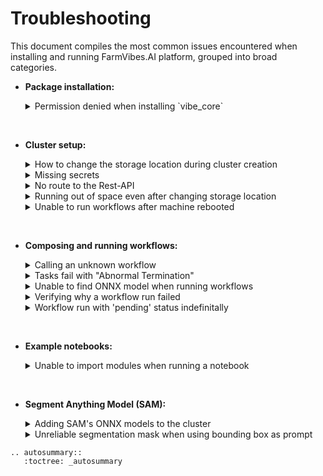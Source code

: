 # Troubleshooting

This document compiles the most common issues encountered when installing and running FarmVibes.AI platform, grouped into broad categories.

- **Package installation:**

    <details>
    <summary> Permission denied when installing `vibe_core`</summary>

    Old versions of `pip` might fail to install the `vibe_core` library because
    it erroneously tries to write the library to the system's `site-packages`
    directory.

    An excerpt of the error follows:

    ```
    × python setup.py develop did not run successfully.
    │ exit code: 1
    ╰─> [32 lines of output]
        running develop
        /usr/lib/python3/dist-packages/setuptools/command/easy_install.py:158:
            EasyInstallDeprecationWarning: easy_install command is deprecated. Use
            build and pip and other standards-based tools.
          warnings.warn(
        WARNING: The user site-packages directory is disabled.
        /usr/lib/python3/dist-packages/setuptools/command/install.py:34:
            SetuptoolsDeprecationWarning: setup.py install is deprecated. Use build
            and pip and other standards-based tools.
          warnings.warn(
        error: can't create or remove files in install directory
    ```

    If that happens, you might have to upgrade `pip` itself. Please run `pip
    install --upgrade pip` if you have write access to the directory where `pip`
    is installed, or `sudo pip install --upgrade pip` if you need root
    privileges.

    </details>

<br>

- **Cluster setup:**

    <details>
    <summary> How to change the storage location during cluster creation</summary>

    You may change the storage location by defining the environment variable
    `FARMVIBES_AI_STORAGE_PATH` prior to installation with the *farmvibes-ai*
    command. Additionally, you may use the flag `--storage-path` when running
    the `farmvibes-ai local setup` command. For more information, please refer
    to the help message of the *farmvibes-ai* command.

    </details>

    <details>
    <summary> Missing secrets</summary>

    Running a workflow while missing a required secret will yield the following error message:

    ```bash
    Could not retrieve secret {secret_name} from Dapr.
    ```

    Add the missing secrets to the Kubernetes cluster. [Learn more about secrets here](SECRETS.md).

    </details>

    <details>
    <summary> No route to the Rest-API </summary>

    Building a cluster with the *farmvibes-ai* command will set up a Rest-API
    service with an address visible only within the cluster. In case the client
    cannot reach the Rest-API, make sure to restart the cluster with:

    ```bash
    farmvibes-ai local restart
    ```

    </details>

    <details>
    <summary> Running out of space even after changing storage location</summary>

    If, even after setting the `FARMVIBES_AI_STORAGE_PATH` env var to point to
    another location you are still running out of space with FarmVibes.AI, you
    might have to change the storage location of the docker daemon.

    That happens because even though asset storage goes into
    `FARMVIBES_AI_STORAGE_PATH`, we still use temporary space in our worker
    pods. If your operating system's disk is limited in space (especially when
    running multiple workers), you might run out of space. If that's the case,
    you can change the [docker daemon data directory
    location](https://docs.docker.com/config/daemon/#daemon-data-directory) to
    another disk with more space.

    For example, to instruct the docker daemon to save data in
    `/mnt/docker-data`, you would have to define the contents of `/etc/docker/daemon.json`
    as

    ```json
    {
      "data-root": "/mnt/docker-data"
    }
    ```

    As an alternative you might also want to delete data from previous workflow runs
    to free some space. For more information on how to do that and other data
    management operations, please refer to the [Data Management user guide](CACHE.md).

    </details>

    <details>
    <summary> Unable to run workflows after machine rebooted </summary>

    After a reboot, make sure to start the cluster with:

    ```bash
    farmvibes-ai local start
    ```

    </details>

<br>

- **Composing and running workflows:**

    <details>
    <summary> Calling an unknown workflow</summary>

    Calling `client.run()` with a wrong workflow name will yield the following error message:

    ```HTTPError: 400 Client Error: Bad Request for url: http://192.168.49.2:30000/v0/runs. Unable to run workflow with provided parameters. Workflow "WORKFLOW_NAME" unknown```

    Solutions:

  - Double check the workflow name and parameters;
  - Verify that your cluster and repo are up-to-date;

    </details>

    <details>
    <summary> Tasks fail with "Abnormal Termination"</summary>

    Some workflows, such as the SpaceEye workflow (in the
    `preprocess.s1.preprocess`) or the Segment Anything Model (SAM) workflow
    might use a large amount of memory depending on the input area and/or time
    range used for processing. When that's the case, the Operating System might
    terminate the offending task, failing it and the workflow.

    When inspecting the error reason, users might find a text that says `...
    ProcessExpired: Abnormal termination`.

    One solution is to request processing of a smaller region.

    Another solution is to scale down the number of workers with the command
    `~/.config/farmvibes-ai/kubectl scale deployment terravibes-worker
    --replicas=1`.

    If, even when doing the above, the task still fails, the Kubernetes cluster
    might need to be migrated to a machine with more RAM.

    </details>

    <details>
    <summary> Unable to find ONNX model when running workflows </summary>

    Make sure the ONNX model was added to the FarmVibes.AI cluster:

    ```bash
    farmvibes-ai local add-onnx <onnx-model>
    ```

    If no output is generated, then your model was successfully added.

    </details>

    <details>
    <summary> Verifying why a workflow run failed </summary>

    In case a workflow run fails, you might see a similar status table when monitoring a run with `run.monitor()` (please refer to the [client documentation](CLIENT.md) for more information on `monitor`):

    ```bash
    >>> run.monitor()
                                  🌎 FarmVibes.AI 🌍 dataset_generation/datagren_crop_segmentation 🌏
                                          Run name: Generating dataset for crop segmentation                                    
                                            Run id: dd541f5b-4f03-46e2-b017-8e88a518dfe6                              
                                                          Run status: failed                                           
                                                        Run duration: 00:00:16
    ┏━━━━━━━━━━━━━━━━━━━━━━━━━━━━━━━━━━━━┳━━━━━━━━━━┳━━━━━━━━━━━━━━━━━━━━━┳━━━━━━━━━━━━━━━━━━━━━┳━━━━━━━━━━━━━━━━━━━━━━━━━━━━━━━━━━━━━━━━┓
    ┃ Task Name                          ┃ Status   ┃ Start Time          ┃ End Time            ┃ Duration ┃ Progress                    ┃
    ┡━━━━━━━━━━━━━━━━━━━━━━━━━━━━━━━━━━━━╇━━━━━━━━━━╇━━━━━━━━━━━━━━━━━━━━━╇━━━━━━━━━━━━━━━━━━━━━╇━━━━━━━━━━╇━━━━━━━━━━━━━━━━━━━━━━━━━━━━━┩
    │ spaceeye.preprocess.s2.s2.download │ failed   │ 2022/10/03 22:22:16 │ 2022/10/03 22:22:20 │ 00:00:00 │  ━━━━━━━━━━━━━━━━━━━━  0/1  │
    │ cdl.download_cdl                   │ done     │ 2022/10/03 22:22:12 │ 2022/10/03 22:22:15 │ 00:00:05 │  ━━━━━━━━━━━━━━━━━━━━  1/1  │
    │ spaceeye.preprocess.s2.s2.filter   │ done     │ 2022/10/03 22:22:10 │ 2022/10/03 22:22:12 │ 00:00:02 │  ━━━━━━━━━━━━━━━━━━━━  1/1  │
    │ spaceeye.preprocess.s2.s2.list     │ done     │ 2022/10/03 22:22:09 │ 2022/10/03 22:22:10 │ 00:00:01 │  ━━━━━━━━━━━━━━━━━━━━  1/1  │
    │ cdl.list_cdl                       │ done     │ 2022/10/03 22:22:04 │ 2022/10/03 22:22:09 │ 00:00:04 │  ━━━━━━━━━━━━━━━━━━━━  1/1  │
    └────────────────────────────────────┴──────────┴─────────────────────┴─────────────────────┴──────────┴─────────────────────────────┘
                                                   Last update: 2022/10/03 22:23:59
    ```

    The platform logs the possible reason why a task failed, which might be recovered with `run.reason` and `run.task_details`.

    </details>

    <details>
    <summary> Workflow run with 'pending' status indefinitally</summary>

    If the status of a workflow run remains in 'pending', make sure to restart the cluster with:

    ```bash
    farmvibes-ai local restart
    ```

    </details>

<br>

- **Example notebooks:**

  <details>
  <summary> Unable to import modules when running a notebook</summary>

  Make sure you have installed and activated the [micromamba environment](https://mamba.readthedocs.io/en/latest/user_guide/micromamba.html) provided with the notebook.

  </details>

<br>

- **Segment Anything Model (SAM):**

  <details>
  <summary> Adding SAM's ONNX models to the cluster</summary>

  Running workflows based on SAM requires the image encoder and prompt encoder/mask decoder to be
  exported as ONNX models, and added to the cluster. To do so, run the following command in the repository root:
  
  ```bash
  python scripts/export_sam_models.py --models <model_types>
  ```

  where `<model_types>` is a list of model types to be exported (`vit_b`, `vit_l`, `vit_h`).
  For example, to export all three ViT backbones, run:
  
  ```bash
  python scripts/export_sam_models.py --models vit_b vit_l vit_h
  ```

  The script will download the models from the [SAM repository](https://github.com/facebookresearch/segment-anything),
  export each component as a separate ONNX file, and add them to the cluster with the
  `farmvibes-ai local add-onnx` command. If you are using a different storage location,
  make sure to pass the `--storage-path` flag to the `add-onnx` command.

  Before running the script, make sure you have a micromamba environment set up with the required
  packages. You can use the environments defined by `env_cpu.yaml` or `env_gpu.yaml` files in the
  `notebooks/segment_anything` directory.

  </details>

  <details>
  <summary> Unreliable segmentation mask when using bounding box as prompt</summary>

  As the input Sentinel-2 rasters may be considerably larger than the images expected by SAM, we split the rasters
  into 1024 x 1024 chips (with an overlap defined by the `spatial_overlap` parameter of the workflow). This may lead to
  corner cases that yield unreliable segmentation masks, especially when using a bounding box as prompt. To avoid
  such cases, consider the following:

  - Only a single bounding box is supported per prompt group (i.e., all points with the same `prompt_id`).
  - We recommend providing at least one foreground point within the bounding box. Even though the model supports segmentating rasters solely with a bounding box, the results may be unreliable.
  - If the prompt contains a foreground point outside the provided bounding box, the workflow will adjust the bounding box to include all foreground points in that prompt group.
  - Background points outside the bounding box are ignored.
  - Regions outside the bounding box will be masked out in the final segmentation mask.

  </details>

```{eval-rst}
.. autosummary::
   :toctree: _autosummary
```
